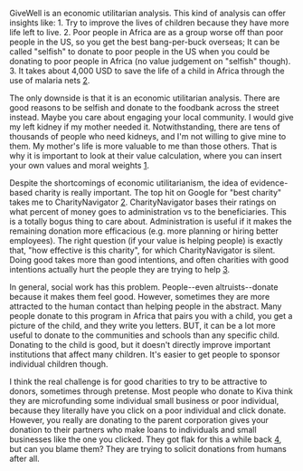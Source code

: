 GiveWell is an economic utilitarian analysis. This kind of analysis can offer insights like: 1. Try to improve the lives of children because they have more life left to live. 2. Poor people in Africa are as a group worse off than poor people in the US, so you get the best bang-per-buck overseas; It can be called "selfish" to donate to poor people in the US when you could be donating to poor people in Africa (no value judgement on "selfish" though). 3. It takes about 4,000 USD to save the life of a child in Africa through the use of malaria nets [2].

The only downside is that it is an economic utilitarian analysis. There are good reasons to be selfish and donate to the foodbank across the street instead. Maybe you care about engaging your local community. I would give my left kidney if my mother needed it. Notwithstanding, there are tens of thousands of people who need kidneys, and I'm not willing to give mine to them. My mother's life is more valuable to me than those others. That is why it is important to look at their value calculation, where you can insert your own values and moral weights [1].

Despite the shortcomings of economic utilitarianism, the idea of evidence-based charity is really important. The top hit on Google for "best charity" takes me to CharityNavigator [2]. CharityNavigator bases their ratings on what percent of money goes to administration vs to the beneficiaries. This is a totally bogus thing to care about. Administration is useful if it makes the remaining donation more efficacious (e.g. more planning or hiring better employees). The right question (if your value is helping people) is exactly that, "how effective is this charity", for which CharityNavigator is silent. Doing good takes more than good intentions, and often charities with good intentions actually hurt the people they are trying to help [3].

In general, social work has this problem. People--even altruists--donate because it makes them feel good. However, sometimes they are more attracted to the human contact than helping people in the abstract. Many people donate to this program in Africa that pairs you with a child, you get a picture of the child, and they write you letters. BUT, it can be a lot more useful to donate to the communities and schools than any specific child. Donating to the child is good, but it doesn't directly improve important institutions that affect many children. It's easier to get people to sponsor individual children though.

I think the real challenge is for good charities to try to be attractive to donors, sometimes through pretense. Most people who donate to Kiva think they are microfunding some individual small business or poor individual, because they literally have you click on a poor individual and click donate. However, you really are donating to the parent corporation gives your donation to their partners who make loans to individuals and small businesses like the one you clicked. They got flak for this a while back [4], but can you blame them? They are trying to solicit donations from humans after all.

[1]: https://docs.google.com/spreadsheets/d/1BmFwVYeGMkpys6hG0tnfHyq__ZFZf-bmXYLSHODGpLY/edit#gid=1377543212
[2]: https://www.charitynavigator.org/
[3]: https://www.givewell.org/giving101/The-Wrong-Donation-Can-Accomplish-Nothing
[4]: https://www.nytimes.com/2009/11/09/business/global/09kiva.html?_r=1&scp=1&sq=Kiva&st=cse
